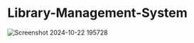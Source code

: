 # Library-Management-System

![Screenshot 2024-10-22 195728](https://github.com/user-attachments/assets/05e5ac83-0988-442d-9093-c2219bc86e87)
